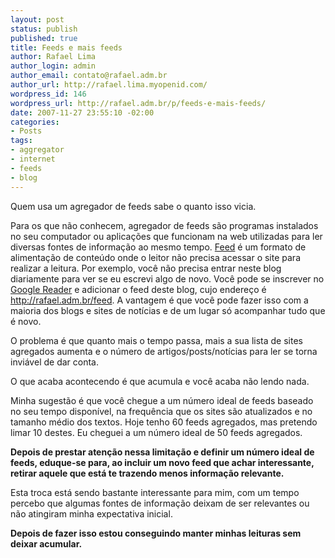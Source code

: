 ```yaml
--- 
layout: post
status: publish
published: true
title: Feeds e mais feeds
author: Rafael Lima
author_login: admin
author_email: contato@rafael.adm.br
author_url: http://rafael.lima.myopenid.com/
wordpress_id: 146
wordpress_url: http://rafael.adm.br/p/feeds-e-mais-feeds/
date: 2007-11-27 23:55:10 -02:00
categories: 
- Posts
tags: 
- aggregator
- internet
- feeds
- blog
---
```

Quem usa um agregador de feeds sabe o quanto isso vicia.

Para os que não conhecem, agregador de feeds são programas instalados no seu computador ou aplicações que funcionam na web utilizadas para ler diversas fontes de informação ao mesmo tempo. <a href="http://pt.wikipedia.org/wiki/Feed">Feed</a> é um formato de alimentação de conteúdo onde o leitor não precisa acessar o site para realizar a leitura.
Por exemplo, você não precisa entrar neste blog diariamente para ver se eu escrevi algo de novo. Você pode se inscrever no <a href="http://reader.google.com">Google Reader</a> e adicionar o feed deste blog, cujo endereço é <a href="http://rafael.adm.br/feed">http://rafael.adm.br/feed</a>. A vantagem é que você pode fazer isso com a maioria dos blogs e sites de notícias e de um lugar só acompanhar tudo que é novo.

O problema é que quanto mais o tempo passa, mais a sua lista de sites agregados aumenta e o número de artigos/posts/notícias para ler se torna inviável de dar conta.

O que acaba acontecendo é que acumula e você acaba não lendo nada.

Minha sugestão é que você chegue a um número ideal de feeds baseado no seu tempo disponível, na frequência que os sites são atualizados e no tamanho médio dos textos. Hoje tenho 60 feeds agregados, mas pretendo limar 10 destes. Eu cheguei a um número ideal de 50 feeds agregados.

<strong>Depois de prestar atenção nessa limitação e definir um número ideal de feeds, eduque-se para, ao incluir um novo feed que achar interessante, retirar aquele que está te trazendo menos informação relevante.</strong>

Esta troca está sendo bastante interessante para mim, com um tempo percebo que algumas fontes de informação deixam de ser relevantes ou não atingiram minha expectativa inicial.

<strong>Depois de fazer isso estou conseguindo manter minhas leituras sem deixar acumular.</strong>
